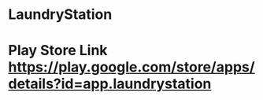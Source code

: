 # LaundryStation
# Play Store Link https://play.google.com/store/apps/details?id=app.laundrystation
